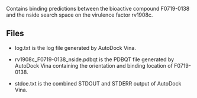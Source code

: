 Contains binding predictions between the bioactive compound F0719-0138 and the nside search space on the virulence factor rv1908c.

## Files

- log.txt is the log file generated by AutoDock Vina.

- rv1908c_F0719-0138_nside.pdbqt is the PDBQT file generated by AutoDock Vina containing the orientation and binding location of F0719-0138.

- stdoe.txt is the combined STDOUT and STDERR output of AutoDock Vina.

